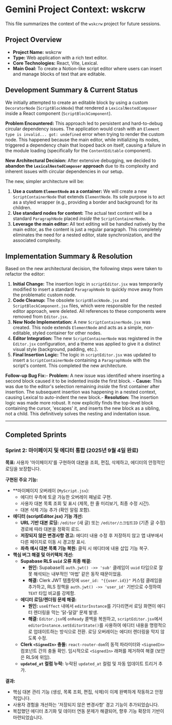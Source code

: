 # Gemini Project Context: wskcrw

This file summarizes the context of the `wskcrw` project for future sessions.

## Project Overview

- **Project Name:** wskcrw
- **Type:** Web application with a rich text editor.
- **Core Technologies:** React, Vite, Lexical.
- **Main Goal:** To create a Notion-like script editor where users can insert and manage blocks of text that are editable.

## Development Summary & Current Status

We initially attempted to create an editable block by using a custom `DecoratorNode` (`ScriptBlockNode`) that rendered a `LexicalNestedComposer` inside a React component (`ScriptBlockComponent`).

**Problem Encountered:**
This approach led to persistent and hard-to-debug circular dependency issues. The application would crash with an `Element type is invalid... got: undefined` error when trying to render the custom node. This happened because the main editor, while initializing its nodes, triggered a dependency chain that looped back on itself, causing a failure in the module loading (specifically for the `ContentEditable` component).

**New Architectural Decision:**
After extensive debugging, we decided to **abandon the `LexicalNestedComposer` approach** due to its complexity and inherent issues with circular dependencies in our setup.

The new, simpler architecture will be:
1.  **Use a custom `ElementNode` as a container:** We will create a new `ScriptContainerNode` that extends `ElementNode`. Its sole purpose is to act as a styled wrapper (e.g., providing a border and background) for its children.
2.  **Use standard nodes for content:** The actual text content will be a standard `ParagraphNode` placed *inside* the `ScriptContainerNode`. 
3.  **Leverage the main editor:** All text editing will be handled natively by the main editor, as the content is just a regular paragraph. This completely eliminates the need for a nested editor, state synchronization, and the associated complexity.

## Implementation Summary & Resolution

Based on the new architectural decision, the following steps were taken to refactor the editor:

1.  **Initial Change:** The insertion logic in `scriptEditor.jsx` was temporarily modified to insert a standard `ParagraphNode` to quickly move away from the problematic custom node.
2.  **Code Cleanup:** The obsolete `ScriptBlockNode.jsx` and `ScriptBlockComponent.jsx` files, which were responsible for the nested editor approach, were deleted. All references to these components were removed from `Editor.jsx`.
3.  **New Node Implementation:** A new `ScriptContainerNode.jsx` was created. This node extends `ElementNode` and acts as a simple, non-editable, styled container for other nodes.
4.  **Editor Integration:** The new `ScriptContainerNode` was registered in the `Editor.jsx` configuration, and a theme was applied to give it a distinct visual style (background, padding, etc.).
5.  **Final Insertion Logic:** The logic in `scriptEditor.jsx` was updated to insert a `ScriptContainerNode` containing a `ParagraphNode` with the script's content. This completed the new architecture.

**Follow-up Bug Fix:**- **Problem:** A new issue was identified where inserting a second block caused it to be indented inside the first block. - **Cause:** This was due to the editor's selection remaining *inside* the first container after insertion. The subsequent insertion was happening in a nested context, causing Lexical to auto-indent the new block.- **Resolution:** The insertion logic was made more robust. It now explicitly finds the top-level block containing the cursor, 'escapes' it, and inserts the new block as a sibling, not a child. This definitively solves the nesting and indentation issue.

---
## Completed Sprints

### Sprint 2: 마이페이지 및 에디터 통합 (2025년 9월 4일 완료)

**목표:** 사용자 '마이페이지'를 구현하여 대본을 조회, 편집, 삭제하고, 에디터의 안정적인 로딩을 보장합니다.

**구현된 주요 기능:**

*   **마이페이지 오버레이 (`MyScript.jsx`):
    *   에디터 우측에 토글 가능한 오버레이 패널로 구현.
    *   사용자 대본 목록 조회 및 표시 (제목, 한 줄 미리보기, 최종 수정 시간).
    *   대본 삭제 기능 추가 (확인 알림 포함).
*   **에디터 (scriptEditor.jsx) 기능 개선:**
    *   **URL 기반 대본 로딩:** `/editor` (새 글) 또는 `/editor/스크립트ID` (기존 글 수정) 경로에 따라 대본을 정확히 로드.
    *   **저장되지 않은 변경사항 경고:** 에디터 내용 수정 후 저장하지 않고 앱 내부에서 다른 페이지로 이동 시 경고창 표시.
    *   **좌측 예시 대본 목록 기능 복원:** 클릭 시 에디터에 내용 삽입 기능 복구.
*   **핵심 버그 해결 및 아키텍처 개선:**
    *   **Supabase RLS `uuid` 오류 최종 해결:**
        *   **원인:** Supabase의 `auth.jwt() ->> 'sub'` 클레임이 `uuid` 타입으로 잘못 해석되는 내부적인 '마법' 같은 동작 때문이었음.
        *   **해결:** Clerk JWT 템플릿에 `user_id: "{{user.id}}"` 커스텀 클레임을 추가하고, RLS 정책을 `auth.jwt() ->> 'user_id'` 기반으로 수정하여 `TEXT` 타입 비교를 강제함.
    *   **에디터 로딩/렌더링 문제 해결:**
        *   **원인:** `useEffect` 내에서 `editorInstance`를 기다리면서 로딩 화면이 에디터 렌더링을 막는 '닭-달걀' 문제 발생.
        *   **해결:** `Editor.jsx`에 `onReady` 콜백을 복원하고, `scriptEditor.jsx`에서 `editorInstance.setEditorState()`를 사용하여 에디터 내용을 명령적으로 업데이트하는 방식으로 전환. 로딩 오버레이는 에디터 렌더링을 막지 않도록 수정.
    *   **Clerk `<SignedIn>` 충돌:** `react-router-dom`의 동적 파라미터와 `<SignedIn>` 컴포넌트 간의 충돌 확인. 임시적으로 `<SignedIn>` 래퍼를 제거하여 해결 (보안은 RLS에 위임).
    *   **`updated_at` 컬럼 누락:** 누락된 `updated_at` 컬럼 및 자동 업데이트 트리거 추가.

**결과:**

*   핵심 대본 관리 기능 (생성, 목록 조회, 편집, 삭제)이 이제 완벽하게 작동하고 안정적입니다.
*   사용자 경험을 개선하는 '저장되지 않은 변경사항' 경고 기능이 추가되었습니다.
*   복잡했던 에디터 초기화 및 데이터 연동 문제가 해결되어, 향후 기능 확장의 기반이 마련되었습니다.
